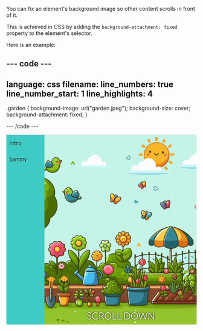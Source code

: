You can fix an element's background image so other content scrolls in front of it.

This is achieved in CSS by adding the `background-attachment: fixed` property to the element's selector.

Here is an example:

## --- code ---

language: css
filename:
line_numbers: true
line_number_start: 1
line_highlights: 4
-------------------------------------------------------

.garden {
background-image: url("garden.jpeg");
background-size: cover;
background-attachment: fixed;
}

\--- /code ---

![A gif showing a fixed background image as other content scrolls in front of it](images/background-attachment-fixed.gif)
